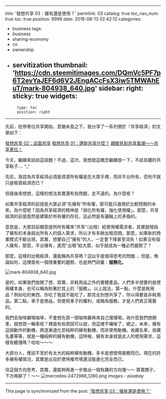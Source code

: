
---
title: '發想共享 03：擁有還是使用？'
permlink: 03
catalog: true
toc_nav_num: true
toc: true
position: 9999
date: 2018-08-13 02:42:12
categories:
- business
tags:
- business
- sharing-economy
- cn
- ownership
- servitization
thumbnail: 'https://cdn.steemitimages.com/DQmVc5PF7p6T2evYaJEF6d6V2JEngACcFsX3iw5TMWAhEuT/mark-804938_640.jpg'
sidebar:
    right:
        sticky: true
widgets:
    -
        type: toc
        position: right
---


先前，從停車位共享開始，意猶未竟之下，我分享了一系列關於『共享經濟』的文章如下：

[發想共享 02：店面共享](https://steemit.com/business/@deanliu/42srwu-02)
[發想共享 01：還能共享什麼？](https://steemit.com/business/@deanliu/xbyjt-01)
[親眼見到共享風潮～～共享車位！](https://steemit.com/business/@deanliu/6fnehb)

今天，繼續來談談這話題！不過，這次，我想就這概念繼續說一下，不談具體的共享點子.... ^_^

先前，我認為共享經濟必須是資源所有權是在大眾手裡，而非平台所有，否則不就只是租賃經濟而已？

但我後來想想，這樣的想法其實還有些問題，走不遠的。為什麼呢？

如果共享經濟的前提是大眾必須“先擁有”所有權，那可能只適用於比較短期的未來。為什麼呢？因為共享經濟的精神是「弱化所有權，強化使用權」，那麼，共享經濟的前提竟然是建築於所有權的存在，這必然是有邏輯上的矛盾的。

意思是，大眾目前願意提供所有權來“共享“（出租）給使用權需求者，其實就暗指了擁有的本身超出所有人的個人需求，所以才有多餘出租空間。那麼，如果新的商業模式不斷出現，其實，想要自己”擁有“的人，一定會下降甚至消失！如果沒有個人擁有，那麼，平台擁有，進而”出租“給大眾，似乎就成為一種必然趨勢了？

那麼，這樣的出租經濟，還能稱為共享嗎？這似乎是值得思考的問題.... 但是，無論如何，這裡面有一個很重要的趨勢，也是熱門詞彙：**服務化**。

![mark-804938_640.jpg](https://cdn.steemitimages.com/DQmVc5PF7p6T2evYaJEF6d6V2JEngACcFsX3iw5TMWAhEuT/mark-804938_640.jpg)

是的，如果我們放開了想，其實，非耗用品之外的實體產品，人們多半想要的是使用權本身，也可以稱為附著於其上的「服務」。以上說法，第一點，什麼是耗用品？例如吃的東西，你吃了我就不能吃了，那完全別想共享了，所以得要是非耗用品。第二點，車子是商品，但使用車子的權利，或稱為服務，才是人們真正需要的。

我們去咖啡廳喝咖啡，不會想先買一間咖啡廳再來自己慢慢喝，為什麼我們想開車，就想買一輛車呢？裡面有些原因可以說，但這裡不囉唆了，總之，未來，擁有這個動作的動機，將逐漸退化至純粹的擁有動機，而非使用動機。收藏名車，收藏名畫等等，就是一種純粹的擁有動機，這時候，擁有本身就是此人的使用需求，這樣有聽懂嗎？哈哈～～～

大部分人，應該不至於有太大的純粹擁有動機，多半是想使用服務而已。現在的許多擁有權情況，其實是出自於使用權市場還沒能進化完全而已。

往這個方向思考，其實，還能夠再進一步推出一個有趣的方向喔～～ 賣賣關子，下次再聊了！～～
![mercedes-2472988_1280.png](https://cdn.steemitimages.com/DQmaWgh7gAZ8rZSRBZ8Su7ZFGU5YGLSbMGytqwddyYLduD8/mercedes-2472988_1280.png)
*images - pixabay*

- - -

This page is synchronized from the post: ['發想共享 03：擁有還是使用？'](https://steemit.com/@deanliu/03)
